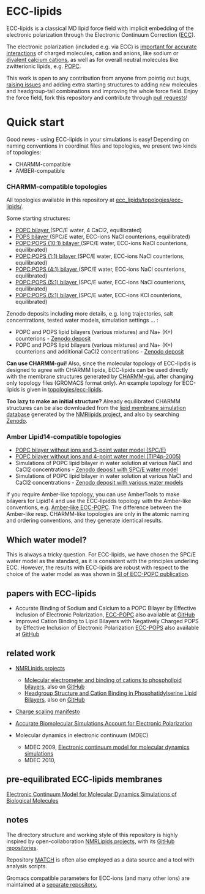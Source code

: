 # ECC-lipids

ECC-lipids is a classical MD lipid force field with 
implicit embedding of the electronic polarization
through the Electronic Continuum Correction ([ECC](https://jmelcr.github.io/blog/ECC-post)).

The electronic polarization
(included e.g. via ECC)
is [important for accurate interactions](https://www.frontiersin.org/articles/10.3389/fmolb.2019.00143/full) 
of charged molecules, cation and anions, 
like sodium or [divalent calcium cations](http://aip.scitation.org/doi/10.1063/1.5006779),
as well as for overall neutral molecules 
like zwitterionic lipids, e.g. [POPC](https://pubs.acs.org/doi/10.1021/acs.jpcb.7b12510). 

This work is open to any contribution from anyone
from pointig out bugs, [raising issues](https://github.com/jmelcr/ecc_lipids/issues)
and adding extra starting structures 
to adding new molecules and headgroup-tail combinations and improving the whole force field.
Enjoy the force field, fork this repository 
and contribute through [pull requests](https://github.com/jmelcr/ecc_lipids/pulls)!


# Quick start

Good news - using ECC-lipids in your simulations is easy! 
Depending on naming conventions in coordinat files and topologies, 
we present two kinds of topologies:
 - CHARMM-compatible
 - AMBER-compatible

### CHARMM-compatible topologies

All topologies available in this repository at [ecc_lipids/topologies/ecc-lipids/](https://github.com/jmelcr/ecc_lipids/tree/master/topologies/ecc-lipids).

Some starting structures:
 - [POPC bilayer ](https://zenodo.org/record/1118266/files/sim_ECC-POPC_SPCE_noIons-ref.gro?download=1) (SPC/E water, 4 CaCl2, equilibrated)
 - [POPS bilayer ](https://zenodo.org/record/1488094/files/ECClipids_purePOPS_298K.gro?download=1) (SPC/E water, ECC-ions NaCl counterions, equilibrated)
 - [POPC:POPS (10:1) bilayer ](https://zenodo.org/record/1488094/files/ECClipids_10PC-1PS-mix_298K.gro?download=1) (SPC/E water, ECC-ions NaCl counterions, equilibrated)
 - [POPC:POPS (1:1) bilayer ](https://zenodo.org/record/1488094/files/ECClipids_1PC-1PS_mix_SPCE_298K.gro?download=1) (SPC/E water, ECC-ions NaCl counterions, equilibrated)
 - [POPC:POPS (4:1) bilayer ](https://zenodo.org/record/1488094/files/ECClipids_4PC-1PS-mix_298K.gro?download=1) (SPC/E water, ECC-ions NaCl counterions, equilibrated)
 - [POPC:POPS (5:1) bilayer ](https://zenodo.org/record/1488094/files/ECClipids_5PC-1PS-mix_298K.gro?download=1) (SPC/E water, ECC-ions NaCl counterions, equilibrated)
 - [POPC:POPS (5:1) bilayer ](https://zenodo.org/record/1488094/files/ECClipids_5PC-1PS-mix_298K_KCl.gro?download=1) (SPC/E water, ECC-ions KCl counterions, equilibrated)

Zenodo deposits including more details, e.g. long trajectories, salt concentrations, tested water models, simulation settings ... :
 - POPC and POPS lipid bilayers (various mixtures) and Na+ (K+) counterions - [Zenodo deposit](https://doi.org/10.5281/zenodo.1488093)
 - POPC and POPS lipid bilayers (various mixtures) and Na+ (K+) counterions and additional CaCl2 concentrations - [Zenodo deposit](https://doi.org/10.5281/zenodo.1488101)

**Can use CHARMM-gui!**
Also, since the molecular topology of ECC-lipdis 
is designed to agree with CHARMM lipids,
ECC-lipids can be used directly 
with the membrane structures generated by 
[CHARMM-gui.](http://charmm-gui.org/)
after changing only topology files (GROMACS format only). 
An example topology for ECC-lipids is given in 
[topologies/ecc-lipids](https://github.com/jmelcr/ecc_lipids/tree/master/topologies/ecc-lipids).

**Too lazy to make an initial structure?**
Already equilibrated CHARMM structures can be also downloaded 
from the [lipid membrane simulation database](http://www.nmrlipids.fi/) 
generated by the [NMRlipids project](http://nmrlipids.blogspot.com/),
and also by searching [Zenodo](https://zenodo.org/). 


### Amber Lipid14-compatible topologies

 - [POPC bilayer without ions and 3-point water model (SPC/E)](https://zenodo.org/record/1118266/files/sim_ECC-POPC_SPCE_noIons-ref.gro?download=1)
 - [POPC bilayer without ions and 4-point water model (TIP4p-2005)](https://zenodo.org/record/1118980/files/sim_ECC-POPC_TIP4p2005_noIons-ref.gro?download=1)
 - Simulations of POPC lipid bilayer in water solution at various NaCl and CaCl2 concentrations - [Zenodo deposit with SPC/E water model](https://doi.org/10.5281/zenodo.1118265)
 - Simulations of POPC lipid bilayer in water solution at various NaCl and CaCl2 concentrations - [Zenodo deposit with various water models](https://doi.org/10.5281/zenodo.1118979)

If you require Amber-like topology, you can use AmberTools to
make bilayers for Lipid14 and use the ECC-lipidds topology with
the Amber-like conventions, 
e.g. [Amber-like ECC-POPC](https://github.com/jmelcr/ecc_lipids/blob/master/topologies/ecc-lipids/ecc-popc/ECC-POPC_amber-lipid14-atomic-names.itp). 
The difference between the Amber-like resp. CHARMM-like
topologies are only in the atomic naming and ordering conventions, and
they generate identical results. 


## Which water model?

This is always a tricky question. 
For ECC-lipids, we have chosen the SPC/E water model as the standard, 
as it is consistent with the principles underling ECC.
However, the results with ECC-lipids are robust with respect to the choice of the water model
as was shown in [SI of ECC-POPC publication](https://pubs.acs.org/doi/suppl/10.1021/acs.jpcb.7b12510/suppl_file/jp7b12510_si_001.pdf). 

## papers with ECC-lipids

+ Accurate Binding of Sodium and Calcium to a POPC Bilayer by Effective Inclusion of Electronic Polarization, [ECC-POPC](https://pubs.acs.org/doi/10.1021/acs.jpcb.7b12510) also available at [GitHub](https://github.com/ohsOllila/NMRlipids_VI-NewIonModel)
+ Improved Cation Binding to Lipid Bilayers with Negatively Charged POPS by Effective Inclusion of Electronic Polarization [ECC-POPS](https://pubs.acs.org/doi/10.1021/acs.jctc.9b00824) also available at [GitHub](https://github.com/jmelcr/ecc_pops)


## related work

+ [NMRLipids projects](https://nmrlipids.blogspot.cz/)
   + [Molecular electrometer and binding of cations to phospholipid bilayers](https://pubs.rsc.org/en/content/articlelanding/2016/cp/c6cp04883h#!), also on [GitHub](https://github.com/NMRLipids/lipid_ionINTERACTION/blob/master/Manuscript/LIPIDionINTERACT.pdf) 
   + [Headgroup Structure and Cation Binding in Phosphatidylserine Lipid Bilayers](https://doi.org/10.1021/acs.jpcb.9b06091), also on [GitHub](https://github.com/NMRLipids/NMRlipidsIVotherHGs/blob/master/Manuscript/manuscriptPS.pdf) 

+ [Charge scaling manifesto](https://pubs.acs.org/doi/10.1021/acs.jpclett.9b02652)

+ [Accurate Biomolecular Simulations Account for Electronic Polarization](https://www.frontiersin.org/articles/10.3389/fmolb.2019.00143/full) 

+ Molecular dynamics in electronic continuum (MDEC)
   + MDEC 2009, [Electronic continuum model for molecular dynamics simulations](http://scitation.aip.org/content/aip/journal/jcp/130/8/10.1063/1.3060164)
   + MDEC 2010,
## pre-equilibrated ECC-lipids membranes 

 [Electronic Continuum Model for Molecular Dynamics Simulations of Biological Molecules](http://dx.doi.org/10.1021/ct9005807)


## notes

The directory structure and working style of this repository
is highly inspired by open-collaboration [NMRLipids projects](https://nmrlipids.blogspot.cz/),
with its [GitHub repositories](https://github.com/NMRLipids).

Repository [MATCH](https://github.com/NMRLipids/MATCH) is often also employed 
as a data source and a tool with analysis scripts.

Gromacs compatible parameters for ECC-ions (and many other ions)
are maintained at a [separate repository.](https://bitbucket.org/hseara/ions) 

